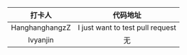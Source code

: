 | 打卡人  |               代码地址                |
| :-----: | :-----------------------------------: |
| HanghanghangzZ |  I just want to test pull request |
| lvyanjin | 无 |
